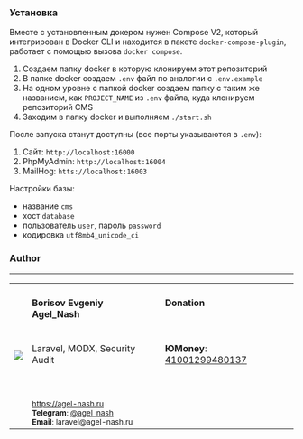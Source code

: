 ### Установка

Вместе с установленным докером нужен Compose V2, который интегрирован в Docker CLI и находится в пакете `docker-compose-plugin`, работает с помощью вызова `docker compose`.

1. Создаем папку docker в которую клонируем этот репозиторий
2. В папке docker создаем `.env` файл по аналогии с `.env.example`
3. На одном уровне с папкой docker создаем папку с таким же названием, как `PROJECT_NAME` из `.env` файла, куда клонируем репозиторий CMS
4. Заходим в папку docker и выполняем `./start.sh`

После запуска станут доступны (все порты указываются в `.env`):

1. Сайт: `http://localhost:16000`
2. PhpMyAdmin: `http://localhost:16004`
3. MailHog: `htts://localhost:16003`

Настройки базы:

- название `cms`
- хост `database`
- пользователь `user`, пароль `password`
- кодировка `utf8mb4_unicode_ci`

### Author

---

<table>
  <tr>
    <td valign="center" align="center"><img src="http://www.gravatar.com/avatar/bf12d44182c98288015f65c9861903aa?s=250"></td>
    <td valign="top">
        <h4>Borisov Evgeniy
        <br />
        Agel_Nash</h4>
        <br />
        Laravel, MODX, Security Audit
        <br />
        <br />
        <br />
        <br />
        <small>
            <a href="https://agel-nash.ru">https://agel-nash.ru</a>
            <br />
            <strong>Telegram</strong>: <a href="https://t.me/Agel_Nash">@agel_nash</a>
            <br />
            <strong>Email</strong>: laravel@agel-nash.ru
        </small>
    </td>
    <td valign="top">
        <h4>Donation<br /><br /></h4>
        <br />
        <strong>ЮMoney</strong>: <a href="https://yoomoney.ru/to/41001299480137">41001299480137</a><br />
    </td>
  </tr>
</table>
